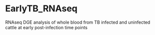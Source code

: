 # EarlyTB_RNAseq
RNAseq DGE analysis of whole blood from TB infected and uninfected cattle at early post-infection time points
